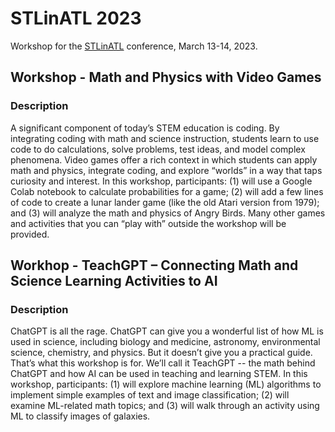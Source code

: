 # STLinATL 2023

Workshop for the [STLinATL](https://stlinatl.com/) conference, March 13-14, 2023.

## Workshop - Math and Physics with Video Games

### Description

A significant component of today’s STEM education is coding. By integrating coding with math and science instruction, students learn to use code to do calculations, solve problems, test ideas, and model complex phenomena. Video games offer a rich context in which students can apply math and physics, integrate coding, and explore “worlds” in a way that taps curiosity and interest. In this workshop, participants:  (1) will use a Google Colab notebook to calculate probabilities for a game; (2) will add a few lines of code to create a lunar lander game (like the old Atari version from 1979); and (3) will analyze the math and physics of Angry Birds.  Many other games and activities that you can “play with” outside the workshop will be provided.


## Workhop - TeachGPT – Connecting Math and Science Learning Activities to AI

### Description

ChatGPT is all the rage. ChatGPT can give you a wonderful list of how ML is used in science, including biology and medicine, astronomy, environmental science, chemistry, and physics. But it doesn’t give you a practical guide. That’s what this workshop is for. We’ll call it TeachGPT -- the math behind ChatGPT and how AI can be used in teaching and learning STEM. In this workshop, participants:  (1) will explore machine learning (ML) algorithms to implement simple examples of text and image classification; (2) will examine ML-related math topics; and (3) will walk through an activity using ML to classify images of galaxies.
